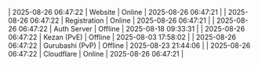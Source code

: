 | 2025-08-26 06:47:22 | Website | Online | 2025-08-26 06:47:21 |
| 2025-08-26 06:47:22 | Registration | Online | 2025-08-26 06:47:21 |
| 2025-08-26 06:47:22 | Auth Server | Offline | 2025-08-18 09:33:31 |
| 2025-08-26 06:47:22 | Kezan (PvE) | Offline | 2025-08-03 17:58:02 |
| 2025-08-26 06:47:22 | Gurubashi (PvP) | Offline | 2025-08-23 21:44:06 |
| 2025-08-26 06:47:22 | Cloudflare | Online | 2025-08-26 06:47:21 |
